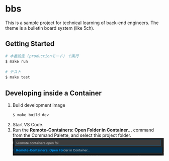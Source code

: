 # bbs
This is a sample project for technical learning of back-end engineers.
The theme is a bulletin board system (like 5ch).

## Getting Started
``` sh
# 本番設定 (productionモード) で実行
$ make run

# テスト
$ make test
```

## Developing inside a Container
1. Build development image
   ``` sh
   $ make build_dev
   ```
2. Start VS Code.
3. Run the **Remote-Containers: Open Folder in Container...** command from the Command Palette, and select this project folder.
![](./docs/2019-10-08_20.59.58.png)
